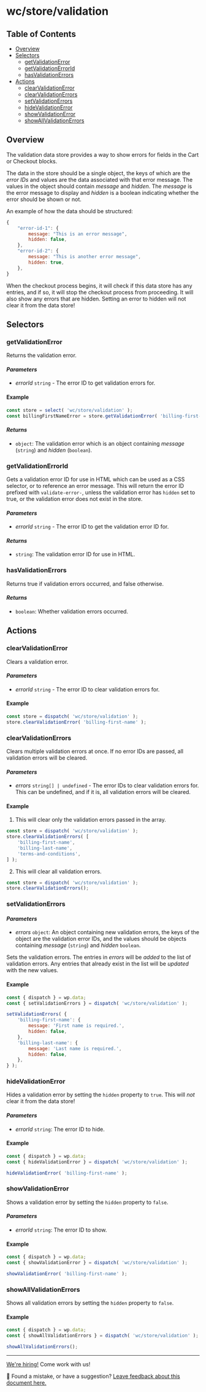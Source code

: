 # wc/store/validation

## Table of Contents

-   [Overview](#overview)
-   [Selectors](#selectors)
    -   [getValidationError](#getvalidationerror)
    -   [getValidationErrorId](#getvalidationerrorid)
    -   [hasValidationErrors](#hasvalidationerrors)
-   [Actions](#actions)
    -   [clearValidationError](#clearvalidationerror)
    -   [clearValidationErrors](#clearvalidationerrors)
    -   [setValidationErrors](#setvalidationerrors)
    -   [hideValidationError](#hidevalidationerror)
    -   [showValidationError](#showvalidationerror)
    -   [showAllValidationErrors](#showallvalidationerrors)

## Overview

The validation data store provides a way to show errors for fields in the Cart or Checkout blocks.

The data in the store should be a single object, the keys of which are the _error IDs_ and values are the data associated with that error message. The values in the object should contain _message_ and _hidden_. The _message_ is the error message to display and _hidden_ is a boolean indicating whether the error should be shown or not.

An example of how the data should be structured:

```js
{
    "error-id-1": {
        message: "This is an error message",
        hidden: false,
    },
    "error-id-2": {
        message: "This is another error message",
        hidden: true,
    },
}
```

When the checkout process begins, it will check if this data store has any entries, and if so, it will stop the checkout process from proceeding. It will also show any errors that are hidden. Setting an error to hidden will not clear it from the data store!

## Selectors

### getValidationError

Returns the validation error.

#### _Parameters_

-   _errorId_ `string` - The error ID to get validation errors for.

#### Example

```js
const store = select( 'wc/store/validation' );
const billingFirstNameError = store.getValidationError( 'billing-first-name' );
```

#### _Returns_

-   `object`: The validation error which is an object containing _message_ (`string`) and _hidden_ (`boolean`).

### getValidationErrorId

Gets a validation error ID for use in HTML which can be used as a CSS selector, or to reference an error message. This will return the error ID prefixed with `validate-error-`, unless the validation error has `hidden` set to true, or the validation error does not exist in the store.

#### _Parameters_

-   _errorId_ `string` - The error ID to get the validation error ID for.

#### _Returns_

-   `string`: The validation error ID for use in HTML.

### hasValidationErrors

Returns true if validation errors occurred, and false otherwise.

#### _Returns_

-   `boolean`: Whether validation errors occurred.

## Actions

### clearValidationError

Clears a validation error.

#### _Parameters_

-   _errorId_ `string` - The error ID to clear validation errors for.

#### Example

```js
const store = dispatch( 'wc/store/validation' );
store.clearValidationError( 'billing-first-name' );
```

### clearValidationErrors

Clears multiple validation errors at once. If no error IDs are passed, all validation errors will be cleared.

#### _Parameters_

-   _errors_ `string[] | undefined` - The error IDs to clear validation errors for. This can be undefined, and if it is, all validation errors will be cleared.

#### Example

1. This will clear only the validation errors passed in the array.

```js
const store = dispatch( 'wc/store/validation' );
store.clearValidationErrors( [
	'billing-first-name',
	'billing-last-name',
	'terms-and-conditions',
] );
```

2. This will clear all validation errors.

```js
const store = dispatch( 'wc/store/validation' );
store.clearValidationErrors();
```

### setValidationErrors

#### _Parameters_

-   _errors_ `object`: An object containing new validation errors, the keys of the object are the validation error IDs, and the values should be objects containing _message_ (`string`) and _hidden_ `boolean`.

Sets the validation errors. The entries in _errors_ will be _added_ to the list of validation errors. Any entries that already exist in the list will be _updated_ with the new values.

#### Example

```js
const { dispatch } = wp.data;
const { setValidationErrors } = dispatch( 'wc/store/validation' );

setValidationErrors( {
	'billing-first-name': {
		message: 'First name is required.',
		hidden: false,
	},
	'billing-last-name': {
		message: 'Last name is required.',
		hidden: false,
	},
} );
```

### hideValidationError

Hides a validation error by setting the `hidden` property to `true`. This will _not_ clear it from the data store!

#### _Parameters_

-   _errorId_ `string`: The error ID to hide.

#### Example

```js
const { dispatch } = wp.data;
const { hideValidationError } = dispatch( 'wc/store/validation' );

hideValidationError( 'billing-first-name' );
```

### showValidationError

Shows a validation error by setting the `hidden` property to `false`.

#### _Parameters_

-   _errorId_ `string`: The error ID to show.

#### Example

```js
const { dispatch } = wp.data;
const { showValidationError } = dispatch( 'wc/store/validation' );

showValidationError( 'billing-first-name' );
```

### showAllValidationErrors

Shows all validation errors by setting the `hidden` property to `false`.

#### Example

```js
const { dispatch } = wp.data;
const { showAllValidationErrors } = dispatch( 'wc/store/validation' );

showAllValidationErrors();
```

<!-- FEEDBACK -->

---

[We're hiring!](https://woocommerce.com/careers/) Come work with us!

🐞 Found a mistake, or have a suggestion? [Leave feedback about this document here.](https://github.com/woocommerce/woocommerce-blocks/issues/new?assignees=&labels=type%3A+documentation&template=--doc-feedback.md&title=Feedback%20on%20./docs/third-party-developers/extensibility/data-store/validation.md)

<!-- /FEEDBACK -->
